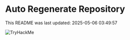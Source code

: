 # Auto Regenerate Repository

This README was last updated: 2025-05-06 03:49:57

 ![TryHackMe](https://tryhackme.com/badge/533634)